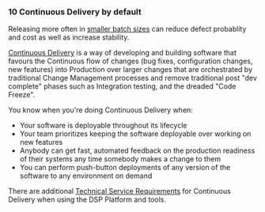 ### <a name="cd"></a>10 Continuous Delivery by default

Releasing more often in [smaller batch sizes](http://www.alwaysagileconsulting.com/articles/tag/batch-size/) can reduce defect probablity and cost as well as increase stability.

[Continuous Delivery](https://martinfowler.com/bliki/ContinuousDelivery.html) is a way of developing and building software that favours the Continuous flow of changes (bug fixes, configuration changes, new features) into Production over larger changes that are orchestrated by traditional Change Management processes and remove traditional post "dev complete" phases such as Integration testing, and the dreaded "Code Freeze".

You know when you're doing Continuous Delivery when:

- Your software is deployable throughout its lifecycle
- Your team prioritizes keeping the software deployable over working on new features
- Anybody can get fast, automated feedback on the production readiness of their systems any time somebody makes a change to them
- You can perform push-button deployments of any version of the software to any environment on demand


There are additional [Technical Service Requirements](https://github.com/UKHomeOffice/technical-service-requirements/blob/master/docs/cd.md) for Continuous Delivery when using the DSP Platform and tools.



